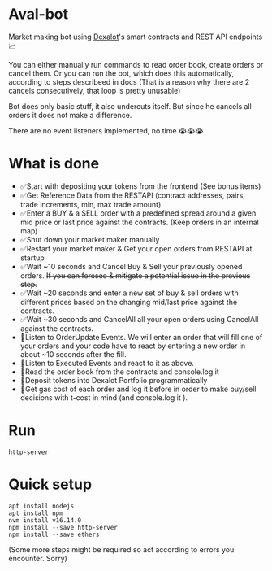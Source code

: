 # Aval-bot
Market making bot using [Dexalot](https://dexalot.com/)'s smart contracts and REST API endpoints 📈

You can either manually run commands to read order book, create orders or cancel them.
Or you can run the bot, which does this automatically, according to steps describeed in docs
(That is a reason why there are 2 cancels consecutively, that loop is pretty unusable)

Bot does only basic stuff, it also undercuts itself. But since he cancels all orders it does not make a difference.

There are no event listeners implemented, no time 😭😭😭

# What is done
- ✅Start with depositing your tokens from the frontend (See bonus items)
- ✅Get Reference Data from the RESTAPI (contract addresses, pairs, trade increments, min, max trade amount)
- ✅Enter a BUY & a SELL order with a predefined spread around a given mid price or last price against the contracts. (Keep orders in an internal map)
- ✅Shut down your market maker manually
- ✅Restart your market maker &  Get your open orders from RESTAPI at startup
- ✅Wait ~10 seconds and Cancel Buy & Sell your previously opened orders. ~~If you can foresee & mitigate a potential issue in the previous step.~~
- ✅Wait ~20 seconds and enter a new set of buy & sell orders  with different prices based on the changing mid/last price  against the contracts.
- ✅Wait ~30 seconds and CancelAll all your open orders using CancelAll against the contracts.
- 🚫Listen to OrderUpdate Events. We will enter an order that will fill one of your orders and your code have to react by entering a new order in about ~10 seconds after the fill. 
- 🚫Listen to Executed Events and react to it as above.
- 🚫Read the order book from the contracts and console.log it
- 🚫Deposit tokens into Dexalot Portfolio programmatically
- 🚫Get gas cost of each order and log it before in order to make buy/sell decisions with t-cost in mind (and console.log it ).

# Run
```
http-server
```

# Quick setup 
```
apt install nodejs
apt install npm
nvm install v16.14.0
npm install --save http-server
npm install --save ethers
```
(Some more steps might be required so act according to errors you encounter. Sorry)